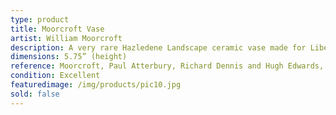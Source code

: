 ```yaml
---
type: product
title: Moorcroft Vase
artist: William Moorcroft
description: A very rare Hazledene Landscape ceramic vase made for Liberty & Co., circa 1903. Green facsimile signature and inscribed MADE FOR LIBERTY & CO.
dimensions: 5.75” (height)
reference: Moorcroft, Paul Atterbury, Richard Dennis and Hugh Edwards, Somerset, UK, 1990, p.58
condition: Excellent
featuredimage: /img/products/pic10.jpg
sold: false
---
```

